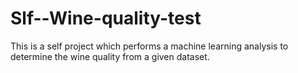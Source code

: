 # Slf--Wine-quality-test
This is a self project which performs a machine learning analysis to determine the wine quality from a given dataset.
